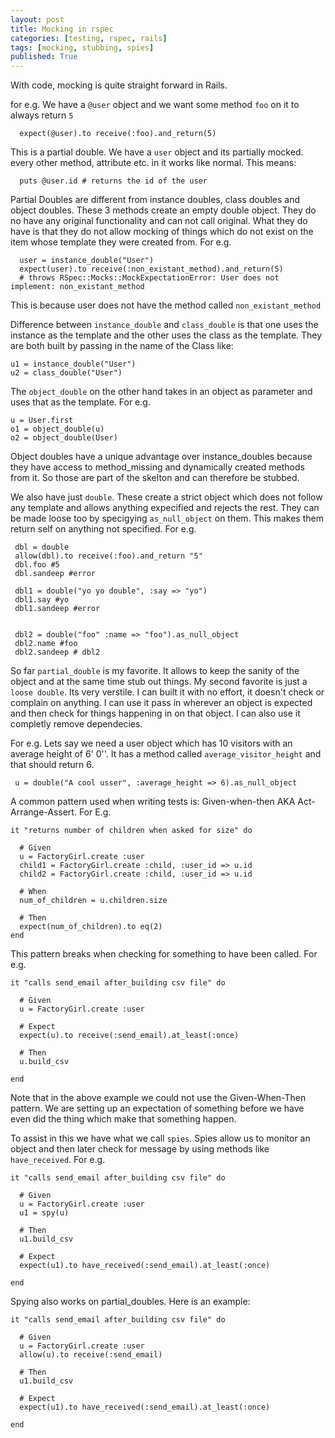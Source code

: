 ```yaml
---
layout: post
title: Mocking in rspec
categories: [testing, rspec, rails]
tags: [mocking, stubbing, spies]
published: True
---
```


With code, mocking is quite straight forward in Rails.

for e.g. We have a `@user` object and we want some method `foo` on it to always return `5`

````
  expect(@user).to receive(:foo).and_return(5)
````

This is a partial double. We have a `user` object and its partially mocked. every other method, attribute etc. in it works like normal. This means:

````
  puts @user.id # returns the id of the user
````

Partial Doubles are different from instance doubles, class doubles and object doubles. These 3 methods create an empty double object. They do no have any original functionality and can not call original. What they do have is that they do not allow mocking of things which do not exist on the item whose template they were created from. For e.g.

````
  user = instance_double("User")
  expect(user).to receive(:non_existant_method).and_return(5)
  # throws RSpec::Mocks::MockExpectationError: User does not implement: non_existant_method
````

This is because user does not have the method called `non_existant_method`

Difference between `instance_double` and `class_double` is that one uses the instance as the template and the other uses the class as the template. They are both built by passing in the name of the Class like:

````
u1 = instance_double("User")
u2 = class_double("User")
````

The `object_double` on the other hand takes in an object as parameter and uses that as the template. For e.g.

````
u = User.first
o1 = object_double(u)
o2 = object_double(User)
````

Object doubles have a unique advantage over instance_doubles because they have access to method_missing and dynamically created methods from it. So those are part of the skelton and can therefore be stubbed.

We also have just `double`. These create a strict object which does not follow any template and allows anything expecified and rejects the rest. They can be made loose too by specigying `as_null_object` on them. This makes them return self on anything not specified. For e.g.

````
 dbl = double
 allow(dbl).to receive(:foo).and_return "5"
 dbl.foo #5
 dbl.sandeep #error

 dbl1 = double("yo yo double", :say => "yo")
 dbl1.say #yo
 dbl1.sandeep #error


 dbl2 = double("foo" :name => "foo").as_null_object
 dbl2.name #foo
 dbl2.sandeep # dbl2
````



So far `partial_double` is my favorite. It allows to keep the sanity of the object and at the same time stub out things.
My second favorite is just a `loose double`. Its very verstile. I can built it with no effort, it doesn't check or complain on anything. I can use it pass in wherever an object is expected and then check for things happening in on that object. I can also use it completly remove dependecies.

For e.g. Lets say we need a user object which has 10 visitors with an average height of 6' 0''. It has a method called `average_visitor_height` and that should return 6.

````
 u = double("A cool usser", :average_height => 6).as_null_object
````

A common pattern used when writing tests is: Given-when-then AKA Act-Arrange-Assert. For E.g.

````
it "returns number of children when asked for size" do

  # Given
  u = FactoryGirl.create :user
  child1 = FactoryGirl.create :child, :user_id => u.id
  child2 = FactoryGirl.create :child, :user_id => u.id

  # When
  num_of_children = u.children.size

  # Then
  expect(num_of_children).to eq(2)
end
````

This pattern breaks when checking for something to have been called. For e.g.

````
it "calls send_email after_building csv file" do

  # Given
  u = FactoryGirl.create :user

  # Expect
  expect(u).to receive(:send_email).at_least(:once)

  # Then
  u.build_csv

end
````

Note that in the above example we could not use the Given-When-Then pattern. We are setting up an expectation of something before we have even did the thing which make that something happen.

To assist in this we have what we call `spies`. Spies allow us to monitor an object and then later check for message by using methods like `have_received`. For e.g.

````
it "calls send_email after_building csv file" do

  # Given
  u = FactoryGirl.create :user
  u1 = spy(u)

  # Then
  u1.build_csv

  # Expect
  expect(u1).to have_received(:send_email).at_least(:once)

end
````

Spying also works on partial_doubles. Here is an example:

````
it "calls send_email after_building csv file" do

  # Given
  u = FactoryGirl.create :user
  allow(u).to receive(:send_email)

  # Then
  u1.build_csv

  # Expect
  expect(u1).to have_received(:send_email).at_least(:once)

end
````







